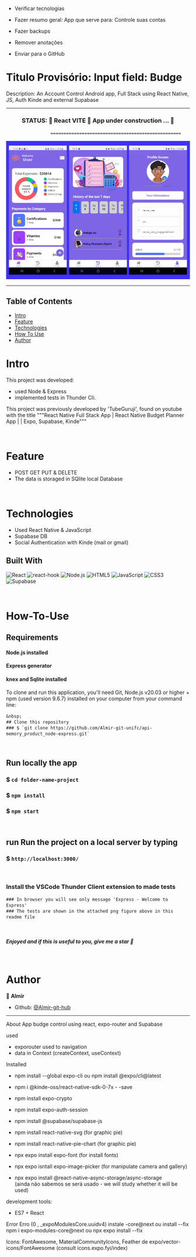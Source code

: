 - Verificar tecnologias

- Fazer resumo geral: App que serve para: Controle suas contas

- Fazer backups

- Remover anotações

- Enviar para o GitHub


<h1>Titulo Provisório: Input field: Budge </h1>


Description: An Account Control Android app, Full Stack using React Native, JS, Auth Kinde and external Supabase

---------------------------------------------------------------------------------------------------------

 
<h3 align="center"> 
     STATUS: 🚧  React VITE 🚀 App under construction ...  🚧 
</h3>


                     ==================================================
                      

![testSqliteApi](https://github.com/Almir-git-unifc/budget-controll_react-native/blob/main/zbudgeApp.png)


--------------------------------------------------------------------------------------

<!-- START doctoc generated TOC please keep comment here to allow auto update -->
<!-- DON'T EDIT THIS SECTION, INSTEAD RE-RUN doctoc TO UPDATE -->
## Table of Contents
- [Intro ](#intro-)
- [Feature](#Feature-)
- [Technologies](#Technologies-)
- [How To Use](#How-To-Use-)
- [Author](#Author-)

<!-- END doctoc generated TOC please keep comment here to allow auto update -->


# Intro <a name = "Intro"></a>

This project was developed:
- used Node & Express
- implemented tests in Thunder Cli.

This project was previously developed by 'TubeGuruji', found on youtube with the title """React Native Full Stack App | React Native Budget Planner App | | Expo, Supabase, Kinde"""


&nbsp;
# Feature <a name = "Feature"></a>
- POST GET PUT & DELETE
- The data is storaged in SQlite local Database



&nbsp;
# Technologies <a name = "Technologies"></a>
- Used React Native & JavaScript
- Supabase DB
- Social Authentication with Kinde (mail or gmail)


## Built With 
![React](https://img.shields.io/badge/react-%2320232a.svg?style=for-the-badge&logo=react&logoColor=%2361DAFB)
![react-hook](https://img.shields.io/badge/hooks-%2320232a.svg?style=for-the-badge&logo=react&logoColor=%2361DAFB)
![Node.js](https://img.shields.io/badge/Node.js-43853D?style=for-the-badge&logo=node.js&logoColor=white)
![HTML5](https://img.shields.io/badge/html5-%23E34F26.svg?style=for-the-badge&logo=html5&logoColor=white)
![JavaScript](https://img.shields.io/badge/javascript-%23323330.svg?style=for-the-badge&logo=javascript&logoColor=%23F7DF1E)
![CSS3](https://img.shields.io/badge/css3-%231572B6.svg?style=for-the-badge&logo=css3&logoColor=white)
![Supabase](https://shields.io/badge/supabase-black?logo=supabase&style=for-the-badge)


<!-- Consult technologies using the https://blog.escolaninjawp.com.br/qual-tecnologia-um-site-foi-feito/ website -->


<!-- Look for Badges shields in 
       https://dev.to/envoy_/150-badges-for-github-pnk
       https://badges.pages.dev/
       https://shields.io/ 
-->

 

&nbsp;
# How-To-Use <a name = "How-To-Use"></a>

## Requirements
#### Node.js installed
#### Express generator
#### knex and Sqlite installed



To clone and run this application, you'll need Git, Node.js v20.03 or higher + npm (used version 9.6.7) installed on your computer from your command line:

```
&nbsp;
## Clone this repository
### $ `git clone https://github.com/Almir-git-unifc/api-memory_product_node-express.git`

```


&nbsp;
## Run locally the app
### $ `cd folder-name-project`

### $ `npm install`

### $ `npm start`


&nbsp;
## run Run the project on a local server by typing 
### $ `http://localhost:3000/`

&nbsp;
### Install the VSCode Thunder Client extension to made tests


```
### In browser you will see only message 'Express - Welcome to Express'
### The tests are shown in the attached png figure above in this readme file 
```


&nbsp;
<h5>
 Enjoyed and if this is useful to you, give me a star 🌟
</h5>



&nbsp;
# Author <a name = "Author"></a>

👤 **Almir**

- Github: [@Almir-git-hub](https://github.com/Almir-git-unifc)





--------------------------------------------------------------------------------------

About
App budge control using react, expo-router and Supabase


used
- exporouter    used to navigation
- data in Context (createContext, useContext)


Installed 
- npm install --global expo-cli  ou  npm install @expo/cli@latest
- npm i @kinde-oss/react-native-sdk-0-7x - -save
- npm install expo-crypto
- npm install expo-auth-session
- npm install @supabase/supabase-js
- npm install react-native-svg  (for graphic pie)
- npm install react-native-pie-chart (for graphic pie)
- npx expo install expo-font (for install fonts)
- npx expo isntall expo-image-picker (for manipulate camera and gallery)



- npx expo install @react-native-async-storage/async-storage   
 (ainda não sabemos se será usado - we will study whether it will be used)


development tools:
- ES7 + React


Error
Erro (0 , _expoModulesCore.uuidv4) instale -core@next ou install --fix
npm i expo-modules-core@next   ou   npx expo install --fix


Icons: FontAwesome, MaterialCommunityIcons, Feather de  expo/vector-icons/FontAwesome (consult icons.expo.fyi/index)
